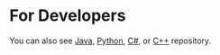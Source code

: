 For Developers
============
You can also see [Java](https://github.com/starlangsoftware/Dictionary), [Python](https://github.com/starlangsoftware/Dictionary-Py), [C#](https://github.com/starlangsoftware/Dictionary-CS), or [C++](https://github.com/starlangsoftware/Dictionary-CPP) repository.
